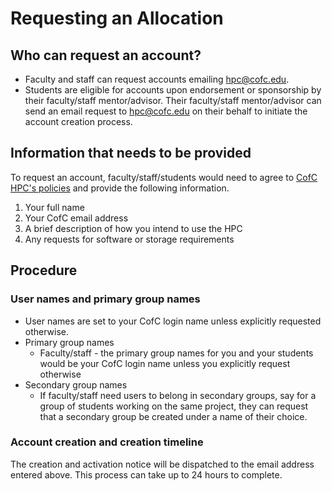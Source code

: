 # Requesting an Allocation

## Who can request an account?
* Faculty and staff can request accounts emailing [hpc@cofc.edu](mailto:hpc@cofc.edu?subject=Requesting%20new%20faculty/staff%20account).
* Students are eligible for accounts upon endorsement or sponsorship by their faculty/staff mentor/advisor. Their faculty/staff mentor/advisor can send an email request to [hpc@cofc.edu](mailto:hpc@cofc.edu?subject=Requesting%20new%20student%20account) on their behalf to initiate the account creation process.

## Information that needs to be provided
To request an account, faculty/staff/students would need to agree to [CofC HPC's policies](../../policies.md) and provide the following information.

1. Your full name
2. Your CofC email address
3. A brief description of how you intend to use the HPC
4. Any requests for software or storage requirements

## Procedure
### User names and primary group names
* User names are set to your CofC login name unless explicitly requested otherwise.
* Primary group names
  * Faculty/staff - the primary group names for you and your students would be your CofC login name unless you explicitly request otherwise
* Secondary group names
  * If faculty/staff need users to belong in secondary groups, say for a group of students working on the same project, they can request that a secondary group be created under a name of their choice.

### Account creation and creation timeline
The creation and activation notice will be dispatched to the email address entered above. This process can take up to 24 hours to complete.

<!--
## HPC Condo Groups

To access HPC Condos, users will need to be added into an appropriate group. Find your group in the table below, and click on the respective / registration URL, as outlined in the instructions above. _NSED access exists in the Moderate Protection Zone._

| Division Name | Division Approver | PBS Directives |
| :--- | :--- | :--- |
| [Computing and Computational  Sciences Directorate \(CCSD\)](https://.univ.edu//groups/cad-ccsd/) | Jayson Hines [xxxb@oxnl.gov\)](mailto:hiXXXXnl.gov) | `#PBS -W group_list=cad-ccsd`   `#PBS -A ccsd` |

📝 **Note:** If you do not see your group listed, please [contact the team](../../support.md) and include:

* Help with HPC Condo Registration  
*  ID or  ID, contact information, reason for requesting an HPC Condo allocation, and the name of your directorate and division.

-->

